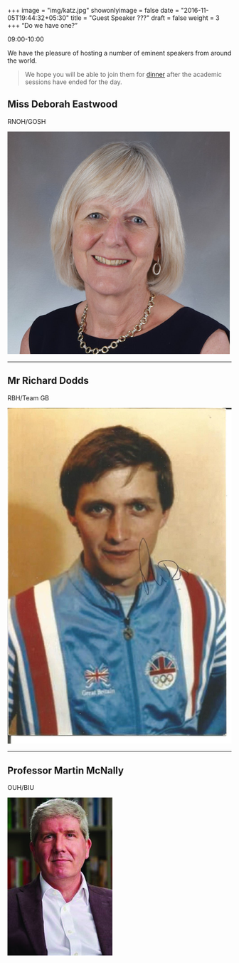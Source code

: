 +++
image = "img/katz.jpg"
showonlyimage = false
date = "2016-11-05T19:44:32+05:30"
title = "Guest Speaker ???"
draft = false
weight = 3
+++
“Do we have one?”

09:00-10:00
<!--more-->

We have the pleasure of hosting a number of eminent speakers from around the world.

> We hope you will be able to join them for [dinner](https://spirit-of-duthie.github.io/public/contact/) after the academic sessions have ended for the day.


## Miss Deborah Eastwood

RNOH/GOSH

![D Eastwood](/static/img/eastwood.jpg)

***

## Mr Richard Dodds

RBH/Team GB

![R Dodds](/static/img/dodds.jpg)

***

## Professor Martin McNally

OUH/BIU

![M McNally](/static/img/mcnally.jpg)
